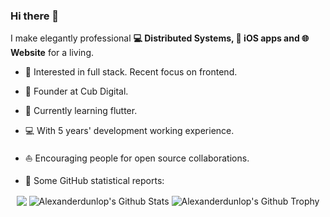 ### Hi there 👋

I make elegantly professional **💻 Distributed Systems, 📱 iOS apps and 🌐 Website** for a living.

* 🧐 Interested in full stack. Recent focus on frontend.
* 💼 Founder at Cub Digital.
* 🌱 Currently learning flutter.
* 💻 With 5 years' development working experience.
* ⛵ Encouraging people for open source collaborations.

* 👑   Some GitHub statistical reports:

<p align="center">
<img align="center" src="https://github-readme-stats.vercel.app/api/top-langs/?username=Alexanderdunlop&hide_langs_below=1&theme=default&line_height=27&layout=compact" />
<img align="center" src="https://github-readme-stats.vercel.app/api?username=Alexanderdunlop&show_icons=true&count_private=true&include_all_commits=true&line_height=21" alt="Alexanderdunlop's Github Stats" />
<img align="center" src="https://github-profile-trophy.vercel.app/?username=Alexanderdunlop&column=7" alt="Alexanderdunlop's Github Trophy" />
</p>

<!---
**Alexanderdunlop/Alexanderdunlop** is a ✨ _special_ ✨ repository because its `README.md` (this file) appears on your GitHub profile.
You can click the Preview link to take a look at your changes.
--->

